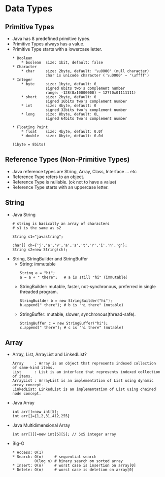 # Data Types

## Primitive Types
* Java has 8 predefined primitive types.
* Primitive Types always has a value.
* Primitive Type starts with a lowercase letter.
    ```
    * Boolean
        * boolean  size: 1bit, default: false
    * Character
        * char     size: 2byte, default: '\u0000' (null character)
                   char is unicode character ('\u0000' ~ '\uffff')  
    * Integer
        * byte     size: 1byte, default: 0
                   signed 8bits two's complement number
                   range: -128(0x10000000) ~ 127(0x01111111) 
        * short    size: 2byte, default: 0
                   signed 16bits two's complement number
        * int      size: 4byte, default: 0
                   signed 32bits two's complement number
        * long     size: 8byte, default: 0L
                   signed 64bits two's complement number
    
    * Floating Point
        * float    size: 4byte, default: 0.0f
        * double   size: 8byte, default: 0.0d
    
    (1byte = 8bits)
    ```

## Reference Types (Non-Primitive Types)
* Java reference types are String, Array, Class, Interface ... etc 
* Reference Type refers to an object.
* Reference Type is nullable. (ok not to have a value)
* Reference Type starts with an uppercase letter.

## String
* Java String
    ```
    # string is basically an array of characters
    # s1 is the same as s2
    
    String s1="javastring";
    
    char[] ch={'j','a','v','a','s','t','r','i','n','g'};  
    String s2=new String(ch); 
    ```
* String, StringBuilder and StringBuffer
    * String: immutable
        ```
        String a = "hi";
        a = a + " there";   # a is still "hi" (immutable)
        ```
    * StringBuilder: mutable, faster, not-synchronous, preferred in single threaded program.
        ```
        StringBuilder b = new StringBuilder("hi");
        b.append(" there"); # b is "hi there" (mutable)
        ```
    * StringBuffer: mutable, slower, synchronous(thread-safe).
        ```
        StringBuffer c = new StringBuffer("hi");
        c.append(" there"); # c is "hi there" (mutable)
        ```

## Array
* Array, List, ArrayList and LinkedList?
    ```
    Array     : Array is an object that represents indexed collection of same-kind items.
    List      : List is an interface that represents indexed collection of items.
    ArrayList : ArrayList is an implementation of List using dynamic array concept.
    LinkedList: LinkedList is an implementation of List using chained node concept.
    ```

* Java Array
    ```
    int arr[]=new int[5];
    int arr[]={1,2,31,412,255}
    ```
  
* Java Multidimensional Array
    ```
    int arr[][]=new int[5][5]; // 5x5 integer array
    ``` 

* Big-O
    ```
    * Access: O(1)
    * Search: O(n)     # sequential search
              O(log n) # binary search on sorted array
    * Insert: O(n)     # worst case is insertion on array[0]
    * Delete: O(n)     # worst case is deletion on array[0]
    ```